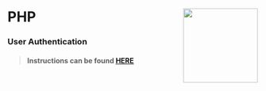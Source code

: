 # PHP <img align="right" src="https://github.com/Learning-Fuze/prototypes_C4.17/blob/assets/assets/images/logos/LF_LOGO.png?raw=true" width="150">
### User Authentication

>#### Instructions can be found <a href="http://learning-fuze.github.io/prototypes_C4.17/#/PHP-User-Auth" target="_blank">HERE</a>
